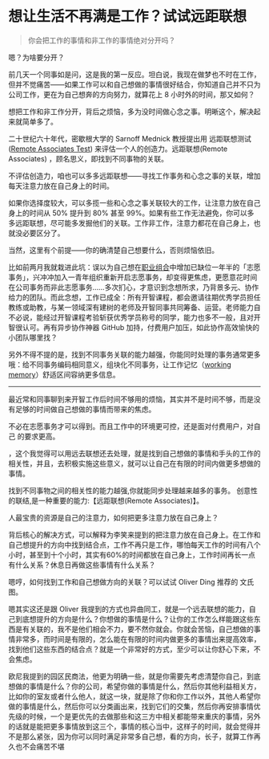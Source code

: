 # 想让生活不再满是工作？试试远距联想

>你会把工作的事情和非工作的事情绝对分开吗？

嗯？为啥要分开？

前几天一个同事如是问，这是我的第一反应。坦白说，我现在做梦也不时在工作，但并不觉痛苦——如果工作可以和自己想做的事情很好结合，你知道自己并不只为公司工作，更在为自己想奔的方向努力，就算花上 8 小时外的时间，那又如何？

想把工作和非工作分开，背后之烦恼，多为没时间做心念之事。明晰这个，解决起来就简单多了。

二十世纪六十年代，密歇根大学的 Sarnoff Mednick 教授提出用 远距联想测试([Remote Associates Test](https://en.wikipedia.org/wiki/Remote_Associates_Test)) 来评估一个人的创造力。远距联想(Remote Associates) ，顾名思义，即找到不同事物的关联。

不评估创造力，咱也可以多多远距联想——寻找工作事务和心念之事的关联，增加每天注意力放在自己身上的时间。

如果你选择度较大，可以多揽一些和心念之事关联较大的工作，让注意力放在自己身上的时间从 50% 提升到 80% 甚至 99%。如果有些工作无法避免，你可以多多远距联想，尽可能多发掘他们的关联。工作非工作，注意力都花在自己身上，也就没必要区分了。


当然，这里有个前提——你的确清楚自己想要什么，否则烦恼依旧。

比如前两月我就栽进此坑：误以为自己想在[职业组合]()中增加已缺位一年半的「志愿事务」，兴冲冲加入一青年组织重新开启志愿事务，却变得更焦虑，更愿意花时间在公司事务而非此志愿事务……多次扪心，才意识到念想所求，乃背景多元、协作给力的团队。而此念想，工作已成全：所有开智课程，都会邀请往期优秀学员担任教练或助教，与某一领域深有建树的老师及开智同事共同筹备、运营。老师能力自不必说，能经过开智课程考验斩获优秀学员称号的同学，能力也多不一般，且对开智很认可。再有异步协作神器 GitHub 加持，付费用户加压，如此协作高效愉快的小团队哪里找？



另外不得不提的是，找到不同事务关联的能力越强，你能同时处理的事务通常更多哦：给不同事务编码相同意义，组块化不同事务，让工作记忆（[working memory](https://en.wikipedia.org/wiki/Working_memory)）舒适区间容纳更多信息。

---

最近常和同事聊到来开智工作后时间不够用的烦恼，其实并不是时间不够，而是没有足够的时间做自己想做的事情而带来的焦虑。



不必在志愿事务才可以得到。而且工作中的环境更可控，还是面对付费用户，对自己 的要求更高。

，这个我觉得可以用远去联想还去处理，就是找到自己想做的事情和手头的工作的相关性，并且，去积极实施这些意义，就可以让自己在有限的时间内做更多想做的事情。

找到不同事物之间的相关性的能力越强,你就能同步处理越来越多的事务。 创意性的联结,是一种重要的能力:【远距联想(Remote Associates)】。

人最宝贵的资源是自己的注意力，如何把更多注意力放在自己身上？

背后核心的解决方式，可以解释为李笑来提到的把注意力放在自己身上。在工作和自己想提升的方向中找到结合点，工作不再只是工作，哪怕每天工作的时间有八个小时，甚至到十个小时，其实有60%的时间都放在自己身上，工作时间再长一点有什么关系？休息日再做这些事情有什么关系？

嗯哼，如何找到工作和自己想做方向的关联？可以试试 Oliver Ding 推荐的 文氏图。


嗯其实这还是跟 Oliver 我提到的方式也异曲同工，就是一个远去联想的能力，自己到底想提升的方向是什么？你想做的事情是什么？让你的工作怎么样能跟这些东西是有关联的，我不是他们相会不力，要不然你就会。你就会苦恼，自己想做的事情非常多，而时间是有限的，怎么能在有限的时间内做更多的事情出来提高效率，找到他们这些东西的结合点？就是一个非常好的方式，至少可以让你舒心下来，不会焦虑。

欧尼我提到的园区民商法，他更为明确一些，就是你需要先考虑清楚你自己，到底想做的事情是什么？你的公司，希望你做的事情是什么，然后你其他利益相关方，比如你的室友或者什么他人，就这一块，就是除了你和你工作以外，其他人希望你做的事情是什么，然后你可以分类画出来，找到它们的交集，然后你再安排事情优先级的时候，一个是更优先的去做那些和这三方中相关都能带来重庆的事情，另外的话就是能把更多事情放到这三个，事情的核心当中，这样子的时间，就会觉得并不是那么紧张，因为你可以同时满足非常多自己想，看的方向，长子，就算工作再久也不会痛苦不堪




